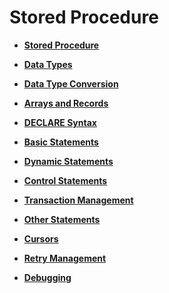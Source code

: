 # Stored Procedure<a name="EN-US_TOPIC_0245374599"></a>

-   **[Stored Procedure](stored-procedure-21.md)**  

-   **[Data Types](data-types-22.md)**  

-   **[Data Type Conversion](data-type-conversion.md)**  

-   **[Arrays and Records](arrays-and-records.md)**  

-   **[DECLARE Syntax](declare-syntax.md)**  

-   **[Basic Statements](basic-statements.md)**  

-   **[Dynamic Statements](dynamic-statements.md)**  

-   **[Control Statements](control-statements.md)**  

-   **[Transaction Management](transaction-management.md)**  

-   **[Other Statements](other-statements.md)**  

-   **[Cursors](cursors.md)**  

-   **[Retry Management](retry-management.md)**  

-   **[Debugging](debugging.md)**  

